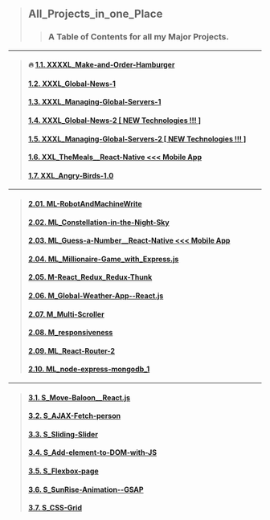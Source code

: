 > ## All_Projects_in_one_Place
>> ### A Table of Contents for all my Major Projects.

---

> #### :fire: [1.1. XXXXL_Make-and-Order-Hamburger](https://react-build-burger-project.web.app/)
> #### [1.2. XXXL_Global-News-1](https://github.com/LukaszKolodziejski/XXXL_Global-News-1)
> #### [1.3. XXXL_Managing-Global-Servers-1](https://github.com/LukaszKolodziejski/XXXL_Managing-Global-Servers-1)
> #### [1.4. XXXL_Global-News-2 [ NEW Technologies !!! ]](https://github.com/LukaszKolodziejski/XXXL_Global-News-2)
> #### [1.5. XXXL_Managing-Global-Servers-2 [ NEW Technologies !!! ]](https://github.com/LukaszKolodziejski/XXXL_Managing-Global-Servers-2)
> #### [1.6. XXL_TheMeals__React-Native <<< Mobile App](https://github.com/LukaszKolodziejski/XXL_TheMeals__React-Native)
> #### [1.7. XXL_Angry-Birds-1.0](https://github.com/LukaszKolodziejski/XXL_Angry-Birds-1.0)
---
> #### [2.01. ML-RobotAndMachineWrite](https://github.com/LukaszKolodziejski/ML-RobotAndMachineWrite)
> #### [2.02. ML_Constellation-in-the-Night-Sky](https://github.com/LukaszKolodziejski/ML_Constellation-in-the-Night-Sky)
> #### [2.03. ML_Guess-a-Number__React-Native <<< Mobile App](https://github.com/LukaszKolodziejski/ML_Guess-a-Number__React-Native)
> #### [2.04. ML_Millionaire-Game_with_Express.js](https://github.com/LukaszKolodziejski/ML_Millionaire-Game_with_Express.js)
> #### [2.05. M-React_Redux_Redux-Thunk](https://github.com/LukaszKolodziejski/M-React_Redux_Redux-Thunk)
> #### [2.06. M_Global-Weather-App--React.js](https://github.com/LukaszKolodziejski/M_Global-Weather-App--React.js)
> #### [2.07. M_Multi-Scroller](https://github.com/LukaszKolodziejski/M_Multi-Scroller)
> #### [2.08. M_responsiveness](https://github.com/LukaszKolodziejski/M_responsiveness)
> #### [2.09. ML_React-Router-2](https://github.com/LukaszKolodziejski/ML_React-Router-2)
> #### [2.10. ML_node-express-mongodb_1](https://github.com/LukaszKolodziejski/ML_node-express-mongodb_1)
---
> #### [3.1. S_Move-Baloon__React.js](https://github.com/LukaszKolodziejski/S_Move-Baloon__React.js)
> #### [3.2. S_AJAX-Fetch-person](https://github.com/LukaszKolodziejski/S_AJAX-Fetch-person)
> #### [3.3. S_Sliding-Slider](https://github.com/LukaszKolodziejski/S_Sliding-Slider)
> #### [3.4. S_Add-element-to-DOM-with-JS](https://github.com/LukaszKolodziejski/S_Add-element-to-DOM-with-JS)
> #### [3.5. S_Flexbox-page](https://github.com/LukaszKolodziejski/S_Flexbox-page)
> #### [3.6. S_SunRise-Animation--GSAP](https://github.com/LukaszKolodziejski/S_SunRise-Animation--GSAP)
> #### [3.7. S_CSS-Grid](https://github.com/LukaszKolodziejski/S_CSS-Grid)






